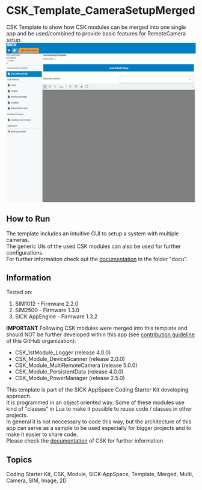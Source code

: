 # CSK_Template_CameraSetupMerged

CSK Template to show how CSK modules can be merged into one single app and be used/combined to provide basic features for RemoteCamera setup.  
![](https://github.com/SICKAppSpaceCodingStarterKit/CSK_Template_CameraSetupMerged/blob/main/docu/media/UI_Screenshot.png)

## How to Run

The template includes an intuitive GUI to setup a system with multiple cameras.  
The generic UIs of the used CSK modules can also be used for further configurations.  
For further information check out the [documentation](https://raw.githack.com/SICKAppSpaceCodingStarterKit/CSK_Template_CameraSetupMerged/main/docu/CSK_Template_CameraSetupMerged.html) in the folder "docu".

## Information

Tested on:  
1. SIM1012        - Firmware 2.2.0  
2. SIM2500        - Firmware 1.3.0  
3. SICK AppEngine - Firmware 1.3.2  

**IMPORTANT**
Following CSK modules were merged into this template and should NOT be further developed within this app (see [contribution guideline](https://github.com/SICKAppSpaceCodingStarterKit/.github/blob/main/Contribution_Guideline.md) of this GitHub organization):  

  * CSK_1stModule_Logger           (release 4.0.0)
  * CSK_Module_DeviceScanner       (release 2.0.0)
  * CSK_Module_MultiRemoteCamera   (release 5.0.0)
  * CSK_Module_PersistentData      (release 4.0.0)
  * CSK_Module_PowerManager        (release 2.5.0)

This template is part of the SICK AppSpace Coding Starter Kit developing approach.  
It is programmed in an object oriented way. Some of these modules use kind of "classes" in Lua to make it possible to reuse code / classes in other projects.  
In general it is not neccessary to code this way, but the architecture of this app can serve as a sample to be used especially for bigger projects and to make it easier to share code.  
Please check the [documentation](https://github.com/SICKAppSpaceCodingStarterKit/.github/blob/main/docu/SICKAppSpaceCodingStarterKit_Documentation.md) of CSK for further information.  

## Topics

Coding Starter Kit, CSK, Module, SICK-AppSpace, Template, Merged, Multi, Camera, SIM, Image, 2D